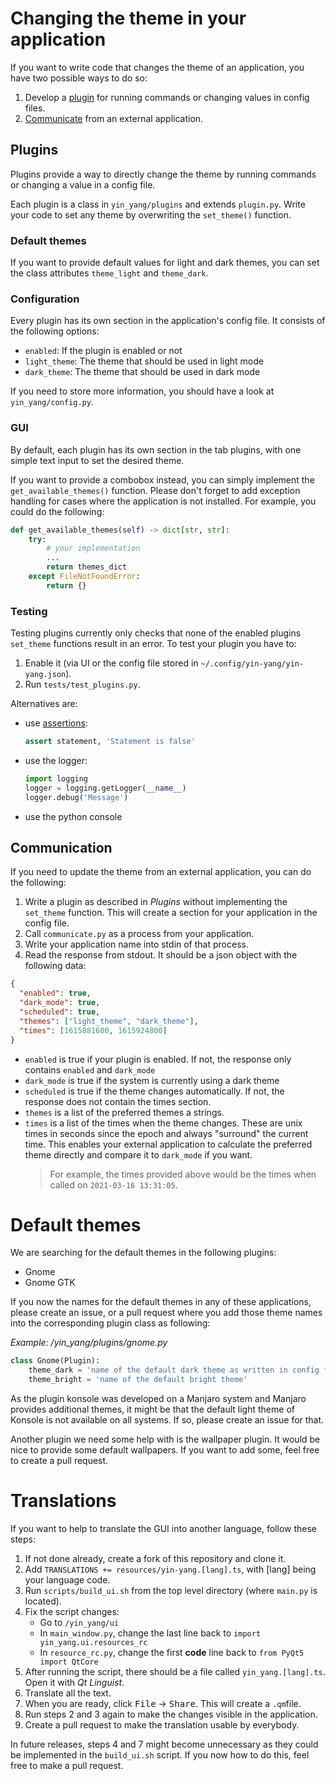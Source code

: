 # Changing the theme in your application

If you want to write code that changes the theme of an application,
you have two possible ways to do so:

1. Develop a [plugin](#Plugins) for running commands or changing values in config files.
2. [Communicate](#Communication) from an external application.


## Plugins

Plugins provide a way to directly change the theme by running commands or
changing a value in a config file.

Each plugin is a class in `yin_yang/plugins` and extends `plugin.py`.
Write your code to set any theme by overwriting the `set_theme()` function.


### Default themes

If you want to provide default values for light and dark themes,
you can set the class attributes `theme_light` and `theme_dark`.


### Configuration

Every plugin has its own section in the application's config file.
It consists of the following options:
- `enabled`: If the plugin is enabled or not
- `light_theme`: The theme that should be used in light mode
- `dark_theme`: The theme that should be used in dark mode

If you need to store more information, you should have a look at `yin_yang/config.py`.


### GUI

By default, each plugin has its own section in the tab plugins,
with one simple text input to set the desired theme.

If you want to provide a combobox instead, you can simply implement the `get_available_themes()` function.
Please don't forget to add exception handling for cases where the application is not installed.
For example, you could do the following:
```python
def get_available_themes(self) -> dict[str, str]:
    try:
        # your implementation
        ...
        return themes_dict
    except FileNotFoundError:
        return {}
```


### Testing

Testing plugins currently only checks that none of the enabled plugins `set_theme` functions
result in an error.
To test your plugin you have to:
1. Enable it (via UI or the config file stored in `~/.config/yin-yang/yin-yang.json`).
2. Run `tests/test_plugins.py`.

Alternatives are:
- use [assertions](https://docs.python.org/3/reference/simple_stmts.html#the-assert-statement):
  ```python
  assert statement, 'Statement is false'
  ```
- use the logger:
  ```python
  import logging
  logger = logging.getLogger(__name__)
  logger.debug('Message')
  ```
- use the python console


## Communication

If you need to update the theme from an external application, you can do the following:

1. Write a plugin as described in _Plugins_ without implementing the `set_theme` function.
   This will create a section for your application in the config file.
1. Call `communicate.py` as a process from your application.
2. Write your application name into stdin of that process.
3. Read the response from stdout. It should be a json object with the following data:

```json
{
  "enabled": true,
  "dark_mode": true,
  "scheduled": true,
  "themes": ["light_theme", "dark_theme"],
  "times": [1615881600, 1615924800]
} 
```

- `enabled` is true if your plugin is enabled.
  If not, the response only contains `enabled` and `dark_mode`
- `dark_mode` is true if the system is currently using a dark theme
- `scheduled` is true if the theme changes automatically.
  If not, the response does not contain the times section.
- `themes` is a list of the preferred themes a strings.
- `times` is a list of the times when the theme changes.
  These are unix times in seconds since the epoch and always "surround" the current time.
  This enables your external application to calculate the preferred theme directly and
  compare it to `dark_mode` if you want.
  > For example, the times provided above would be the times when called on `2021-03-16 13:31:05`.


# Default themes

We are searching for the default themes in the following plugins:
- Gnome
- Gnome GTK

If you now the names for the default themes in any of these applications,
please create an issue, or a pull request where you add those theme names into the
corresponding plugin class as following:

_Example: /yin_yang/plugins/gnome.py_

```python
class Gnome(Plugin):
    theme_dark = 'name of the default dark theme as written in config files'
    theme_bright = 'name of the default bright theme'
```

As the plugin konsole was developed on a Manjaro system and Manjaro provides additional
themes, it might be that the default light theme of Konsole is not available on all systems.
If so, please create an issue for that.

Another plugin we need some help with is the wallpaper plugin. It would be nice to provide
some default wallpapers. If you want to add some, feel free to create a pull request.


# Translations

If you want to help to translate the GUI into another language, follow these steps:

1. If not done already, create a fork of this repository and clone it.
2. Add `TRANSLATIONS += resources/yin-yang.[lang].ts`, with [lang] being your language code.
3. Run `scripts/build_ui.sh` from the top level directory (where `main.py` is located).
4. Fix the script changes:
    - Go to `/yin_yang/ui`
    - In `main_window.py`, change the last line back to `import yin_yang.ui.resources_rc`
    - In `resource_rc.py`, change the first __code__ line back to `from PyQt5 import QtCore`
5. After running the script, there should be a file called `yin_yang.[lang].ts`.
   Open it with _Qt Linguist_.
6. Translate all the text.
7. When you are ready, click <kbd>File</kbd> → <kbd>Share</kbd>. This will create a `.qm`file.
8. Run steps 2 and 3 again to make the changes visible in the application.
9. Create a pull request to make the translation usable by everybody.

In future releases, steps 4 and 7 might become unnecessary as they could be implemented
in the `build_ui.sh` script. If you now how to do this, feel free to make a pull request.